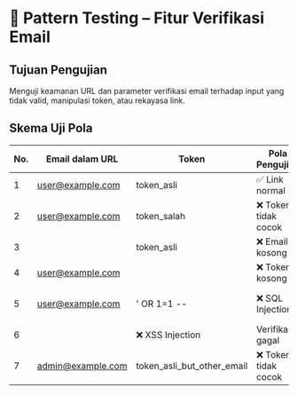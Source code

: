 # 📧 Pattern Testing – Fitur Verifikasi Email

## Tujuan Pengujian
Menguji keamanan URL dan parameter verifikasi email terhadap input yang tidak valid, manipulasi token, atau rekayasa link.

## Skema Uji Pola

| No. | Email dalam URL             | Token                          | Pola Pengujian             | Hasil yang Diharapkan               |
|-----|-----------------------------|--------------------------------|----------------------------|-------------------------------------|
| 1   | user@example.com            | token_asli                     | ✅ Link normal              | Verifikasi berhasil                 |
| 2   | user@example.com            | token_salah                    | ❌ Token tidak cocok        | Verifikasi gagal                    |
| 3   |                            | token_asli                     | ❌ Email kosong             | Verifikasi gagal                    |
| 4   | user@example.com            |                                | ❌ Token kosong             | Verifikasi gagal                    |
| 5   | user@example.com            | ' OR 1=1 --                   | ❌ SQL Injection            | Verifikasi gagal, input ditolak     |
| 6   | <script>                   | <script>alert(1)</script>     | ❌ XSS Injection            | Verifikasi gagal                    |
| 7   | admin@example.com          | token_asli_but_other_email     | ❌ Token tidak cocok        | Verifikasi gagal                    |
